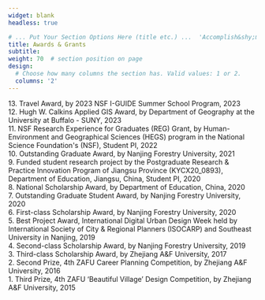 ```yaml
---
widget: blank
headless: true

# ... Put Your Section Options Here (title etc.) ...  'Accomplish&shy;ments'
title: Awards & Grants
subtitle:
weight: 70  # section position on page
design:
  # Choose how many columns the section has. Valid values: 1 or 2.
  columns: '2'
---
```


13\. Travel Award, by 2023 NSF I-GUIDE Summer School Program, 2023\
12\. Hugh W. Calkins Applied GIS Award, by Department of Geography at the University at Buffalo - SUNY, 2023\
11\. NSF Research Experience for Graduates (REG) Grant, by Human-Environment and Geographical Sciences (HEGS) program in the National Science Foundation's (NSF), Student PI, 2022\
10\. Outstanding Graduate Award, by Nanjing Forestry University, 2021\
9\. Funded student research project by the Postgraduate Research & Practice Innovation Program of Jiangsu Province (KYCX20_0893), Department of Education, Jiangsu, China, Student PI, 2020\
8\. National Scholarship Award, by Department of Education, China, 2020\
7\. Outstanding Graduate Student Award, by Nanjing Forestry University, 2020\
6\. First-class Scholarship Award, by Nanjing Forestry University, 2020\
5\. Best Project Award, International Digital Urban Design Week held by International Society of City & Regional Planners (ISOCARP) and Southeast University in Nanjing, 2019\
4\. Second-class Scholarship Award, by Nanjing Forestry University, 2019\
3\. Third-class Scholarship Award, by Zhejiang A&F University, 2017\
2\. Second Prize, 4th ZAFU Career Planning Competition, by Zhejiang A&F University, 2016\
1\. Third Prize, 4th ZAFU ‘Beautiful Village’ Design Competition, by Zhejiang A&F University, 2015



